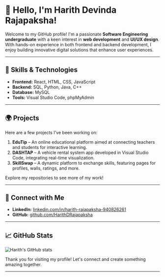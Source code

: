 # 👋 Hello, I'm Harith Devinda Rajapaksha!

Welcome to my GitHub profile! I'm a passionate **Software Engineering undergraduate** with a keen interest in **web development** and **UI/UX design**. With hands-on experience in both frontend and backend development, I enjoy building innovative digital solutions that enhance user experiences.

---

## 🚀 Skills & Technologies

- **Frontend:** React, HTML, CSS, JavaScript
- **Backend:** SQL, Python, Java, C++
- **Database:** MySQL
- **Tools:** Visual Studio Code, phpMyAdmin

---

## 🌍 Projects

Here are a few projects I've been working on:

1. **EduTip** – An online educational platform aimed at connecting teachers and students for interactive learning.
2. **DASHTAP** – A vehicle rental system app developed in Visual Studio Code, integrating real-time visualization.
3. **SkillSwap** – A dynamic platform to exchange skills, featuring pages for profiles, walls, ratings, and more.

Explore my repositories to see more of my work!

---

## 🔗 Connect with Me

- **LinkedIn:** [linkedin.com/in/harith-rajapaksha-940826261](https://www.linkedin.com/in/harith-rajapaksha-940826261)
- **GitHub:** [github.com/HarithDRajapaksha](https://github.com/HarithDRajapaksha)

---

## 📈 GitHub Stats

![Harith's GitHub stats](https://github-readme-stats.vercel.app/api?username=HarithDRajapaksha&show_icons=true&theme=default)

Thank you for visiting my profile! Let's connect and create something amazing together.

---

